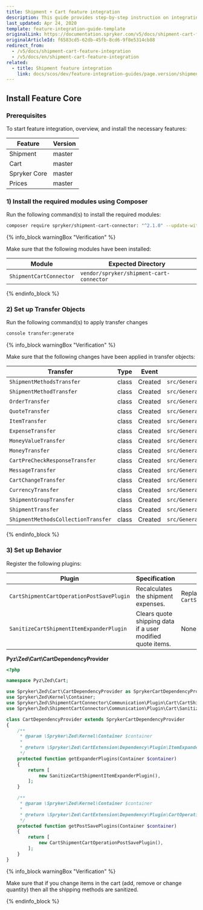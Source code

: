 ```yaml
---
title: Shipment + Cart feature integration
description: This guide provides step-by-step instruction on integrating Shipment + Cart feature into the Spryker-based project.
last_updated: Apr 24, 2020
template: feature-integration-guide-template
originalLink: https://documentation.spryker.com/v5/docs/shipment-cart-feature-integration
originalArticleId: f6583cd5-62db-45fb-8cd6-9f8e5314cb88
redirect_from:
  - /v5/docs/shipment-cart-feature-integration
  - /v5/docs/en/shipment-cart-feature-integration
related:
  - title: Shipment feature integration
    link: docs/scos/dev/feature-integration-guides/page.version/shipment-feature-integration.html
---
```


## Install Feature Core

### Prerequisites
To start feature integration, overview, and install the necessary features:

| Feature | Version |
| --- | --- |
| Shipment | master |
| Cart | master |
| Spryker Core | master |
| Prices | master |

### 1) Install the required modules using Composer
Run the following command(s) to install the required modules:
```bash
composer require spryker/shipment-cart-connector: "^2.1.0" --update-with-dependencies
```
{% info_block warningBox "Verification" %}

Make sure that the following modules have been installed:

| Module | Expected Directory |
| --- | --- |
| `ShipmentCartConnector` | `vendor/spryker/shipment-cart-connector` |

{% endinfo_block %}

### 2) Set up Transfer Objects
Run the following command(s) to apply transfer changes
```bash
console transfer:generate
```
{% info_block warningBox "Verification" %}

Make sure that the following changes have been applied in transfer objects:

| Transfer | Type | Event | Path |
| --- | --- | --- | --- |
| `ShipmentMethodsTransfer` | class | Created | `src/Generated/Shared/Transfer/ShipmentMethodsTransfer` |
| `ShipmentMethodTransfer` | class | Created | `src/Generated/Shared/Transfer/ShipmentMethodTransfer` |
| `OrderTransfer` | class | Created | `src/Generated/Shared/Transfer/OrderTransfer` |
| `QuoteTransfer` | class | Created | `src/Generated/Shared/Transfer/QuoteTransfer` |
| `ItemTransfer` | class | Created | `src/Generated/Shared/Transfer/ItemTransfer` |
| `ExpenseTransfer` | class | Created | `src/Generated/Shared/Transfer/ExpenseTransfer` |
| `MoneyValueTransfer` | class | Created | `src/Generated/Shared/Transfer/MoneyValueTransfer` |
| `MoneyTransfer` | class | Created | `src/Generated/Shared/Transfer/MoneyTransfer` |
| `CartPreCheckResponseTransfer` | class | Created | `src/Generated/Shared/Transfer/CartPreCheckResponseTransfer` |
| `MessageTransfer` | class | Created | `src/Generated/Shared/Transfer/MessageTransfer` |
| `CartChangeTransfer` | class | Created | `src/Generated/Shared/Transfer/CartChangeTransfer` |
| `CurrencyTransfer` | class | Created | `src/Generated/Shared/Transfer/CurrencyTransfer` |
| `ShipmentGroupTransfer` | class | Created | `src/Generated/Shared/Transfer/ShipmentGroupTransfer` |
| `ShipmentTransfer` | class | Created | `src/Generated/Shared/Transfer/ShipmentTransfer` |
| `ShipmentMethodsCollectionTransfer` | class | Created | `src/Generated/Shared/Transfer/ShipmentMethodsCollectionTransfer` |

{% endinfo_block %}

### 3) Set up Behavior
Register the following plugins:

| Plugin | Specification | Prerequisites |
| --- | --- | --- |
| `CartShipmentCartOperationPostSavePlugin` | Recalculates the shipment expenses. | Replacement for `CartShipmentExpanderPlugin` |
| `SanitizeCartShipmentItemExpanderPlugin` | Clears quote shipping data if a user modified quote items. | None |

**Pyz\Zed\Cart\CartDependencyProvider**
```php
<?php

namespace Pyz\Zed\Cart;

use Spryker\Zed\Cart\CartDependencyProvider as SprykerCartDependencyProvider;
use Spryker\Zed\Kernel\Container;
use Spryker\Zed\ShipmentCartConnector\Communication\Plugin\Cart\CartShipmentCartOperationPostSavePlugin;
use Spryker\Zed\ShipmentCartConnector\Communication\Plugin\Cart\SanitizeCartShipmentItemExpanderPlugin;

class CartDependencyProvider extends SprykerCartDependencyProvider
{
    /**
     * @param \Spryker\Zed\Kernel\Container $container
     *
     * @return \Spryker\Zed\CartExtension\Dependency\Plugin\ItemExpanderPluginInterface[]
     */
    protected function getExpanderPlugins(Container $container)
    {
        return [
            new SanitizeCartShipmentItemExpanderPlugin(),
        ];
    }

    /**
     * @param \Spryker\Zed\Kernel\Container $container
     *
     * @return \Spryker\Zed\CartExtension\Dependency\Plugin\CartOperationPostSavePluginInterface[]
     */
    protected function getPostSavePlugins(Container $container)
    {
        return [
            new CartShipmentCartOperationPostSavePlugin(),
        ];
    }
}
```
{% info_block warningBox "Verification" %}

Make sure that if you change items in the cart (add, remove or change quantity) then all the shipping methods are sanitized.

{% endinfo_block %}

